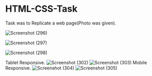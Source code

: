 # HTML-CSS-Task

Task was to Replicate a web page(Photo was given).

![Screenshot (296)](https://user-images.githubusercontent.com/107789881/228679282-e40a8a54-c9d5-4b36-9650-e185af6327b1.png)

![Screenshot (297)](https://user-images.githubusercontent.com/107789881/228679346-b55f6cc0-cece-427c-8d21-0ec555113dd3.png)

![Screenshot (298)](https://user-images.githubusercontent.com/107789881/228679399-b6854121-ff3d-4ad2-9c8d-a75f034bc986.png)

Tablet Responsive.
![Screenshot (302)](https://user-images.githubusercontent.com/107789881/229208009-22727a8d-35e2-447f-bd25-a09f2590ff67.png)
![Screenshot (303)](https://user-images.githubusercontent.com/107789881/229208038-d7218deb-885a-4ee9-b47d-12461b5fb66c.png)
Mobile Responsive.
![Screenshot (304)](https://user-images.githubusercontent.com/107789881/229208049-0500e8a9-8dde-484c-ac78-9afb71044622.png)
![Screenshot (305)](https://user-images.githubusercontent.com/107789881/229208067-619f0ec1-57b4-4e8f-b95f-bed1142ba6d0.png)
